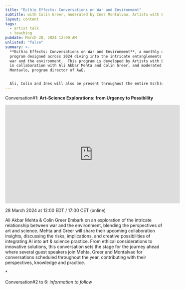 ```yaml
---
title: "Ec(h)o Effects: Conversations on War and Environment"
subtitle: with Colin Greer, moderated by Ines Montalvao, Artists with Evidence
layout: content
tags:
  - artist talk
  - teaching
pubdate: March 28, 2024 12:00 AM
unlisted: "false"
summary: >-
  **Ec(h)o Effects: Conversations on War and Environment**, a monthly discursive
  program designed across 2024 diving into the intricate entanglements between
  war and the environment.  This program is developed by Artists with Evidence,
  in collaboration with Ali Akbar Mehta and Colin Greer, and moderated by Ines
  Montavlo, program director of AwE.


  Ali, Colin and Ines will also be present throughout the entire Ec(h)o Effect: Conversations on War & Environment series, along with several guest speakers who join the upcoming conversations. **Ec(h)o Effects** is supported by the **Globus Opstart** grant (2024) from The Nordic Culture Fund.
---
```

Conversation#1: **Art-Science Explorations: from Urgency to Possibility**  

<iframe width="560" height="315" src="https://www.youtube.com/embed/CNj5PhV2Bws?si=D4kyFhlKGXD3yiEW" title="YouTube video player" frameborder="0" allow="accelerometer; autoplay; clipboard-write; encrypted-media; gyroscope; picture-in-picture; web-share" referrerpolicy="strict-origin-when-cross-origin" allowfullscreen></iframe>

28 March 2024 at 12:00 EDT / 17:00 CET (online) 

Ali Akbar Mehta & Colin Greer Embark on an exploration of the intricate relationship between war and the environment, blending the perspectives of art and science. Mehta and Greer will share their upcoming collaboration insights, discussing the risks, implications, and creative possibilities of integrating AI into art & science practice. From ethical considerations to innovative solutions, this conversation sets the stage for the journey ahead where several guest speakers join Mehta, Greer and Montalvao for conversations scheduled throughout the year, contributing with their perspectives, knowledge and practice.

\*

Conversation#2 to 6: *information to follow*